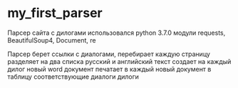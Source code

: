 # my_first_parser
Парсер сайта с дилогами
использовался python 3.7.0
модули requests, BeautifulSoup4, Document, re

Парсер берет ссылки с диалогами, перебирает каждую страницу
разделяет на два списка русский и английский текст
создает на каждый дилог новый word документ
печатает в каждый новый документ в таблицу соответствующие диалоги дилоги

